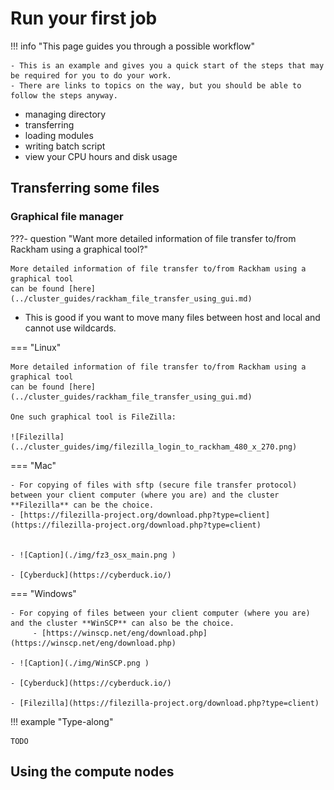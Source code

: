 # Run your first job

!!! info "This page guides you through a possible workflow"

    - This is an example and gives you a quick start of the steps that may be required for you to do your work.
    - There are links to topics on the way, but you should be able to follow the steps anyway.

- managing directory
- transferring
- loading modules
- writing batch script
- view your CPU hours and disk usage


## Transferring some files
### Graphical file manager



???- question "Want more detailed information of file transfer to/from Rackham using a graphical tool?"

    More detailed information of file transfer to/from Rackham using a graphical tool
    can be found [here](../cluster_guides/rackham_file_transfer_using_gui.md)

- This is good if you want to move many files between host and local and cannot use wildcards.

=== "Linux"

    More detailed information of file transfer to/from Rackham using a graphical tool
    can be found [here](../cluster_guides/rackham_file_transfer_using_gui.md)

    One such graphical tool is FileZilla:

    ![Filezilla](../cluster_guides/img/filezilla_login_to_rackham_480_x_270.png)

=== "Mac"

    - For copying of files with sftp (secure file transfer protocol) between your client computer (where you are) and the cluster **Filezilla** can be the choice.
    - [https://filezilla-project.org/download.php?type=client](https://filezilla-project.org/download.php?type=client)
 

    - ![Caption](./img/fz3_osx_main.png )

    - [Cyberduck](https://cyberduck.io/)

=== "Windows"

    - For copying of files between your client computer (where you are) and the cluster **WinSCP** can also be the choice.
         - [https://winscp.net/eng/download.php](https://winscp.net/eng/download.php) 

    - ![Caption](./img/WinSCP.png )
    
    - [Cyberduck](https://cyberduck.io/)

    - [Filezilla](https://filezilla-project.org/download.php?type=client)


!!! example "Type-along"

    TODO





## Using the compute nodes

